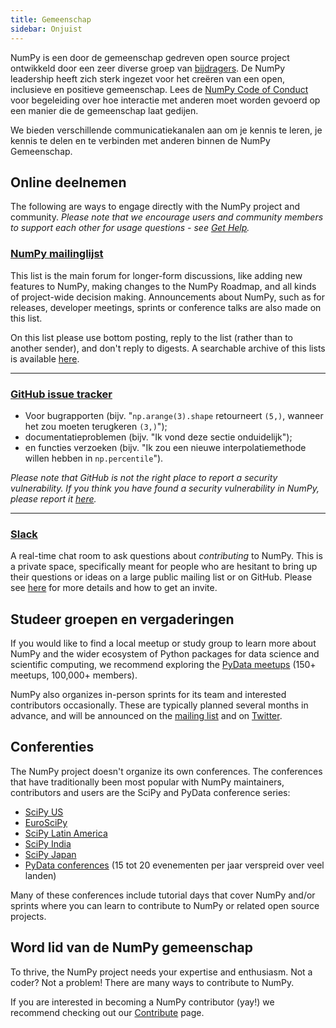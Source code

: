 ```yaml
---
title: Gemeenschap
sidebar: Onjuist
---
```


NumPy is een door de gemeenschap gedreven open source project ontwikkeld door een zeer diverse groep van [bijdragers](/team). De NumPy leadership heeft zich sterk ingezet voor het creëren van een open, inclusieve en positieve gemeenschap. Lees de [NumPy Code of Conduct](/code-of-conduct) voor begeleiding over hoe interactie met anderen moet worden gevoerd op een manier die de gemeenschap laat gedijen.

We bieden verschillende communicatiekanalen aan om je kennis te leren, je kennis te delen en te verbinden met anderen binnen de NumPy Gemeenschap.


## Online deelnemen

The following are ways to engage directly with the NumPy project and community. _Please note that we encourage users and community members to support each other for usage questions - see [Get Help](/gethelp)._


### [NumPy mailinglijst](https://mail.python.org/mailman/listinfo/numpy-discussion)

This list is the main forum for longer-form discussions, like adding new features to NumPy, making changes to the NumPy Roadmap, and all kinds of project-wide decision making. Announcements about NumPy, such as for releases, developer meetings, sprints or conference talks are also made on this list.

On this list please use bottom posting, reply to the list (rather than to another sender), and don't reply to digests. A searchable archive of this lists is available [here](http://numpy-discussion.10968.n7.nabble.com/).

***

### [GitHub issue tracker](https://github.com/numpy/numpy/issues)

- Voor bugrapporten (bijv. "`np.arange(3).shape` retourneert `(5,)`, wanneer het zou moeten terugkeren `(3,)`");
- documentatieproblemen (bijv. "Ik vond deze sectie onduidelijk");
- en functies verzoeken (bijv. "Ik zou een nieuwe interpolatiemethode willen hebben in `np.percentile`").

_Please note that GitHub is not the right place to report a security vulnerability. If you think you have found a security vulnerability in NumPy, please report it [here](https://tidelift.com/docs/security)._

***

### [Slack](https://numpy-team.slack.com)

A real-time chat room to ask questions about _contributing_ to NumPy. This is a private space, specifically meant for people who are hesitant to bring up their questions or ideas on a large public mailing list or on GitHub. Please see [here](https://numpy.org/devdocs/dev/index.html#contributing-to-numpy) for more details and how to get an invite.


## Studeer groepen en vergaderingen

If you would like to find a local meetup or study group to learn more about NumPy and the wider ecosystem of Python packages for data science and scientific computing, we recommend exploring the [PyData meetups](https://www.meetup.com/pro/pydata/) (150+ meetups, 100,000+ members).

NumPy also organizes in-person sprints for its team and interested contributors occasionally. These are typically planned several months in advance, and will be announced on the [mailing list](https://mail.python.org/mailman/listinfo/numpy-discussion) and on [Twitter](https://twitter.com/numpy_team).


## Conferenties

The NumPy project doesn't organize its own conferences. The conferences that have traditionally been most popular with NumPy maintainers, contributors and users are the SciPy and PyData conference series:

- [SciPy US](https://conference.scipy.org)
- [EuroSciPy](https://www.euroscipy.org)
- [SciPy Latin America](https://www.scipyla.org)
- [SciPy India](https://scipy.in)
- [SciPy Japan](https://conference.scipy.org)
- [PyData conferences](https://pydata.org/event-schedule/) (15 tot 20 evenementen per jaar verspreid over veel landen)

Many of these conferences include tutorial days that cover NumPy and/or sprints where you can learn to contribute to NumPy or related open source projects.


## Word lid van de NumPy gemeenschap

To thrive, the NumPy project needs your expertise and enthusiasm. Not a coder? Not a problem! There are many ways to contribute to NumPy.

If you are interested in becoming a NumPy contributor (yay!) we recommend checking out our [Contribute](/contribute) page.

